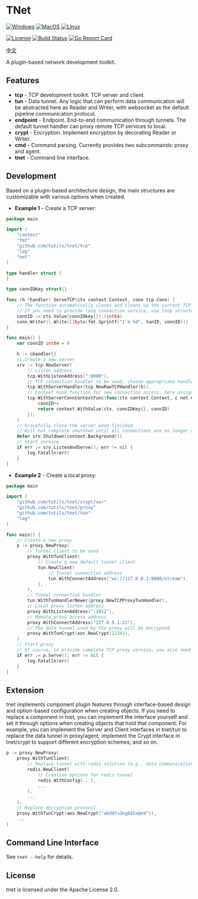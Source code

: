 # TNet

[![Windows](https://img.shields.io/badge/-Windows-blue?logo=windows)](https://github.com/tutils/tnet/releases)
[![MacOS](https://img.shields.io/badge/-MacOS-black?logo=apple)](https://github.com/tutils/tnet/releases)
[![Linux](https://img.shields.io/badge/-Linux-purple?logo=ubuntu)](https://github.com/tutils/tnet/releases)
  
[![License](https://img.shields.io/:license-apache-blue.svg)](https://opensource.org/licenses/Apache-2.0)
[![Build Status](https://github.com/tutils/tnet/actions/workflows/build.yml/badge.svg)](https://github.com/tutils/tnet/actions/workflows/build.yml)
[![Go Report Card](https://goreportcard.com/badge/github.com/tutils/tnet)](https://goreportcard.com/report/github.com/tutils/tnet)

[中文](README_zh.md)

A plugin-based network development toolkit.

## Features

- **tcp** - TCP development toolkit. TCP server and client.
- **tun** - Data tunnel. Any logic that can perform data communication will be abstracted here as Reader and Writer, with websocket as the default pipeline communication protocol.
- **endpoint** - Endpoint. End-to-end communication through tunnels. The default tunnel handler can proxy remote TCP services to local.
- **crypt** - Encryption. Implement encryption by decorating Reader or Writer.
- **cmd** - Command parsing. Currently provides two subcommands: proxy and agent.
- **tnet** - Command line interface.

## Development

Based on a plugin-based architecture design, the main structures are customizable with various options when created.

- **Example 1** - Create a TCP server:

```go
package main

import (
    "context"
    "fmt"
    "github.com/tutils/tnet/tcp"
    "log"
    "net"
)

type handler struct {
}

type connIDKey struct{}

func (h *handler) ServeTCP(ctx context.Context, conn tcp.Conn) {
    // The function automatically closes and cleans up the current TCP connection when it ends
    // If you need to provide long connection service, use loop structure for control
    connID := ctx.Value(connIDkey{}).(int64)
    conn.Writer().Write([]byte(fmt.Sprintf("I'm %d", tunID, connID)))
}

func main() {
    var connID int64 = 0

    h := &handler{}
    // Create a new server
    srv := tcp.NewServer(
        // Listen address
        tcp.WithListenAddress(":8080"),
        // TCP connection handler to be used, choose appropriate handler based on the nature of TCP service to be provided. Here we use raw TCP handler
        tcp.WithServerHandler(tcp.NewRawTCPHandler(h)),
        // Context hook function for new connection access, here assigning an ID to each connection
        tcp.WithServerConnContextFunc(func(ctx context.Context, c net.Conn) context.Context {
            connID++
            return context.WithValue(ctx, connIDKey{}, connID)
        }),
    )
    // Gracefully close the server when finished
    // Will not complete shutdown until all connections are no longer active, call srv.Close() if forced shutdown is needed
    defer srv.Shutdown(context.Background())
    // Start service
    if err := srv.ListenAndServe(); err != nil {
        log.Fatalln(err)
    }
}
```

- **Example 2** - Create a local proxy:

```go
package main

import (
    "github.com/tutils/tnet/crypt/xor"
    "github.com/tutils/tnet/proxy"
    "github.com/tutils/tnet/tun"
    "log"
)

func main() {
    // Create a new proxy
    p := proxy.NewProxy(
        // Tunnel client to be used
        proxy.WithTunClient(
            // Create a new default tunnel client
            tun.NewClient(
                // Tunnel connection address
                tun.WithConnectAddress("ws://127.0.0.1:8080/stream"),
            ),
        ),
        // Tunnel connection handler
        tun.WithTunHandlerNewer(proxy.NewTCPProxyTunHandler),
        // Local proxy listen address
        proxy.WithListenAddress(":1022"),
        // Remote proxy access address
        proxy.WithConnectAddress("127.0.0.1:22"),
        // The data tunnel used by the proxy will be encrypted
        proxy.WithTunCrypt(xor.NewCrypt(1234)),
    )
    // Start proxy
    // Of course, to provide complete TCP proxy service, you also need to start an agent on the remote end
    if err := p.Serve(); err != nil {
        log.Fatalln(err)
    }
}
```

## Extension

tnet implements component plugin features through interface-based design and option-based configuration when creating objects.
If you need to replace a component in tnet, you can implement the interface yourself and set it through options when creating objects that hold that component.
For example, you can implement the Server and Client interfaces in tnet/tun to replace the data tunnel in proxy/agent; implement the Crypt interface in tnet/crypt to support different encryption schemes; and so on.

```go
p := proxy.NewProxy(
    proxy.WithTunClient(
        // Replace tunnel with redis solution (e.g., data communication through pub/sub)
        redis.NewClient(
            // Creation options for redis tunnel
            redis.WithConfig(...),
            ...
        ),
        ...
    ),
    // Replace decryption protocol
    proxy.WithTunCrypt(aes.NewCrypt("akd8f=3ng0$5a@e9")),
    ...
)
```

## Command Line Interface

See ```tnet --help``` for details.

## License

tnet is licensed under the Apache License 2.0.

